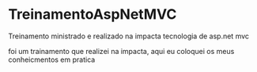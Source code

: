 # TreinamentoAspNetMVC
Treinamento ministrado e realizado na impacta tecnologia de asp.net mvc

foi um trainamento que realizei na impacta, aqui eu coloquei os meus conheicmentos em pratica
